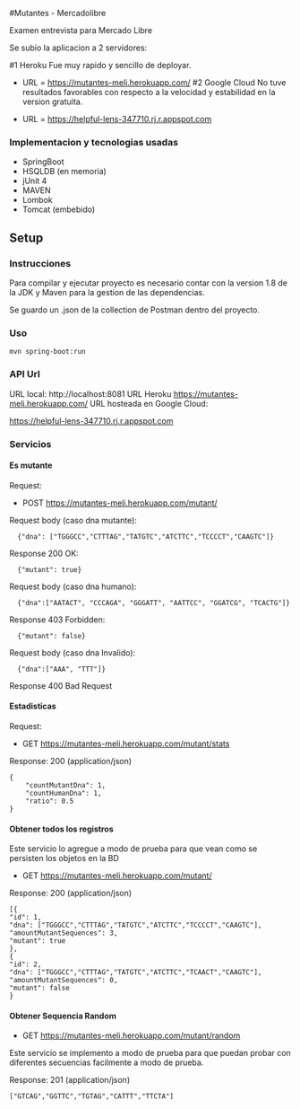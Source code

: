#Mutantes - Mercadolibre

Examen entrevista para Mercado Libre

Se subio la aplicacion a 2 servidores:

#1 Heroku
 Fue muy rapido y sencillo de deployar.
* URL = https://mutantes-meli.herokuapp.com/
#2 Google Cloud 
No tuve resultados favorables con respecto a la velocidad y estabilidad en la version gratuita.

* URL = https://helpful-lens-347710.rj.r.appspot.com

### Implementacion y tecnologias usadas

- SpringBoot
- HSQLDB (en memoria)
- jUnit 4
- MAVEN
- Lombok
- Tomcat (embebido)


## Setup

### Instrucciones
Para compilar y ejecutar proyecto es necesario contar con la version 1.8 de la JDK y Maven para la gestion de las dependencias.

Se guardo un .json de la collection de Postman dentro del proyecto.

### Uso


```
mvn spring-boot:run
```

### API Url

URL local: http://localhost:8081
URL Heroku https://mutantes-meli.herokuapp.com/
URL hosteada en Google Cloud: 

https://helpful-lens-347710.rj.r.appspot.com

### Servicios
#### Es mutante

Request:
- POST https://mutantes-meli.herokuapp.com/mutant/

Request body (caso dna mutante):

```
  {"dna": ["TGGGCC","CTTTAG","TATGTC","ATCTTC","TCCCCT","CAAGTC"]}
```

Response 200 OK:

```
  {"mutant": true}
```
Request body (caso dna humano):

```
  {"dna":["AATACT", "CCCAGA", "GGGATT", "AATTCC", "GGATCG", "TCACTG"]}
```

Response 403 Forbidden:

```
  {"mutant": false}
```

Request body (caso dna Invalido):

```
  {"dna":["AAA", "TTT"]}
```

Response 400 Bad Request

#### Estadisticas

Request:
- GET https://mutantes-meli.herokuapp.com/mutant/stats

Response: 200 (application/json)

```
{
    "countMutantDna": 1,
    "countHumanDna": 1,
    "ratio": 0.5
}
```
#### Obtener todos los registros
Este servicio lo agregue a modo de prueba para que vean como se persisten los objetos en la BD
- GET https://mutantes-meli.herokuapp.com/mutant/

Response: 200 (application/json)
```
[{
"id": 1,
"dna": ["TGGGCC","CTTTAG","TATGTC","ATCTTC","TCCCCT","CAAGTC"],
"amountMutantSequences": 3,
"mutant": true
},
{
"id": 2,
"dna": ["TGGGCC","CTTTAG","TATGTC","ATCTTC","TCAACT","CAAGTC"],
"amountMutantSequences": 0,
"mutant": false
}
```
#### Obtener Sequencia Random
- GET https://mutantes-meli.herokuapp.com/mutant/random

Este servicio se implemento a modo de prueba para que puedan probar con diferentes secuencias facilmente a modo de prueba.

Response: 201 (application/json)
```
["GTCAG","GGTTC","TGTAG","CATTT","TTCTA"]
```
